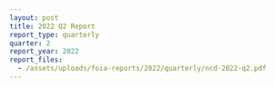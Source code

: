 ```yaml
---
layout: post
title: 2022 Q2 Report
report_type: quarterly
quarter: 2
report_year: 2022
report_files:
  - /assets/uploads/foia-reports/2022/quarterly/ncd-2022-q2.pdf
---
```


